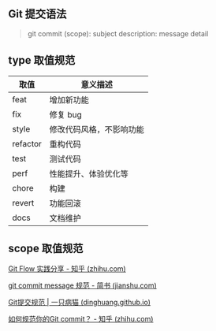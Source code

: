 ## Git 提交语法

> git commit <type>(scope): subject
> description: message detail

## type 取值规范

| 取值     | 意义描述                 |
| -------- | ------------------------ |
| feat     | 增加新功能               |
| fix      | 修复 bug                 |
| style    | 修改代码风格，不影响功能 |
| refactor | 重构代码                 |
| test     | 测试代码                 |
| perf     | 性能提升、体验优化等     |
| chore    | 构建                     |
| revert   | 功能回滚                 |
| docs     | 文档维护                 |

## scope 取值规范

[Git Flow 实践分享 - 知乎 (zhihu.com)](https://zhuanlan.zhihu.com/p/445975950)

[git commit message 规范 - 简书 (jianshu.com)](https://www.jianshu.com/p/eb3ab7dcaecc)

[Git提交规范 | 一只病猫 (dinghuang.github.io)](https://dinghuang.github.io/2020/11/08/Git提交规范/)

[如何规范你的Git commit？ - 知乎 (zhihu.com)](https://zhuanlan.zhihu.com/p/182553920)